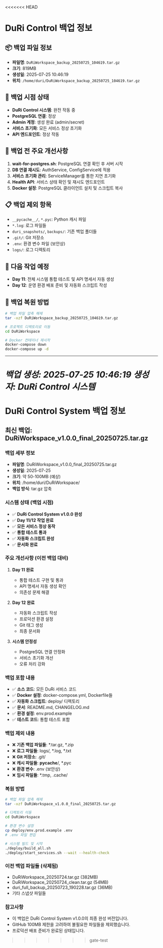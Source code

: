 <<<<<<< HEAD
# DuRi Control 백업 정보

## 📦 백업 파일 정보
- **파일명**: `DuRiWorkspace_backup_20250725_104619.tar.gz`
- **크기**: 819MB
- **생성일**: 2025-07-25 10:46:19
- **위치**: `/home/duri/DuRiWorkspace_backup_20250725_104619.tar.gz`

## 🎯 백업 시점 상태
- **DuRi Control 시스템**: 완전 작동 중
- **PostgreSQL 연결**: 정상
- **Admin 계정**: 생성 완료 (admin/secret)
- **서비스 초기화**: 모든 서비스 정상 초기화
- **API 엔드포인트**: 정상 작동

## 🔧 백업 전 주요 개선사항
1. **wait-for-postgres.sh**: PostgreSQL 연결 확인 후 서버 시작
2. **DB 연결 재시도**: AuthService, ConfigService에 적용
3. **서비스 초기화 관리**: ServiceManager를 통한 지연 초기화
4. **Health API**: 서비스 상태 확인 및 재시도 엔드포인트
5. **Docker 설정**: PostgreSQL 클라이언트 설치 및 스크립트 복사

## 📋 백업 제외 항목
- `__pycache__/`, `*.pyc`: Python 캐시 파일
- `*.log`: 로그 파일들
- `duri_snapshots/`, `backups/`: 기존 백업 폴더들
- `.git/`: Git 저장소
- `.env`: 환경 변수 파일 (보안상)
- `logs/`: 로그 디렉토리

## 🚀 다음 작업 예정
- **Day 11**: 전체 시스템 통합 테스트 및 API 명세서 자동 생성
- **Day 12**: 운영 환경 배포 준비 및 자동화 스크립트 작성

## 💾 백업 복원 방법
```bash
# 백업 파일 압축 해제
tar -xzf DuRiWorkspace_backup_20250725_104619.tar.gz

# 프로젝트 디렉토리로 이동
cd DuRiWorkspace

# Docker 컨테이너 재시작
docker-compose down
docker-compose up -d
```

---
*백업 생성: 2025-07-25 10:46:19*
*생성자: DuRi Control 시스템* 
=======
# DuRi Control System 백업 정보

## 최신 백업: DuRiWorkspace_v1.0.0_final_20250725.tar.gz

### 백업 세부 정보
- **파일명**: DuRiWorkspace_v1.0.0_final_20250725.tar.gz
- **생성일**: 2025-07-25
- **크기**: 약 50-100MB (예상)
- **위치**: /home/duri/DuRiWorkspace/
- **백업 방식**: tar.gz 압축

### 시스템 상태 (백업 시점)
- ✅ **DuRi Control System v1.0.0 완성**
- ✅ **Day 11/12 작업 완료**
- ✅ **모든 서비스 정상 동작**
- ✅ **통합 테스트 통과**
- ✅ **자동화 스크립트 완성**
- ✅ **문서화 완료**

### 주요 개선사항 (이전 백업 대비)
1. **Day 11 완료**
   - 통합 테스트 구현 및 통과
   - API 명세서 자동 생성 확인
   - 의존성 문제 해결

2. **Day 12 완료**
   - 자동화 스크립트 작성
   - 프로덕션 환경 설정
   - Git 태그 생성
   - 최종 문서화

3. **시스템 안정성**
   - PostgreSQL 연결 안정화
   - 서비스 초기화 개선
   - 오류 처리 강화

### 백업 포함 내용
- ✅ **소스 코드**: 모든 DuRi 서비스 코드
- ✅ **Docker 설정**: docker-compose.yml, Dockerfile들
- ✅ **자동화 스크립트**: deploy/ 디렉토리
- ✅ **문서**: README.md, CHANGELOG.md
- ✅ **환경 설정**: env.prod.example
- ✅ **테스트 코드**: 통합 테스트 포함

### 백업 제외 내용
- ❌ **기존 백업 파일들**: *.tar.gz, *.zip
- ❌ **로그 파일들**: logs/, *.log, *.txt
- ❌ **Git 저장소**: .git/
- ❌ **캐시 파일들**: __pycache__/, *.pyc
- ❌ **환경 변수**: .env (보안상)
- ❌ **임시 파일들**: *.tmp, .cache/

### 복원 방법
```bash
# 백업 파일 압축 해제
tar -xzf DuRiWorkspace_v1.0.0_final_20250725.tar.gz

# 디렉토리 이동
cd DuRiWorkspace

# 환경 변수 설정
cp deploy/env.prod.example .env
# .env 파일 편집

# 시스템 빌드 및 시작
./deploy/build_all.sh
./deploy/start_services.sh --wait --health-check
```

### 이전 백업 파일들 (삭제됨)
- DuRiWorkspace_20250724.tar.gz (382MB)
- DuRiWorkspace_20250724_clean.tar.gz (54MB)
- duri_full_backup_20250723_190228.tar.gz (36MB)
- 기타 스냅샷 파일들

### 참고사항
- 이 백업은 DuRi Control System v1.0.0의 최종 완성 버전입니다.
- GitHub 100MB 제한을 고려하여 불필요한 파일들을 제외했습니다.
- 프로덕션 배포 준비가 완료된 상태입니다. 
>>>>>>> gate-test
